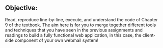 ## Objective:
Read, reproduce line-by-line, execute, and understand the code of Chapter 9 of the textbook. The aim here is for you to merge together different tools and techniques that you have seen in the previous assignments and readings to build a fully functional web application, in this case, the client-side component of your own webmail system!
